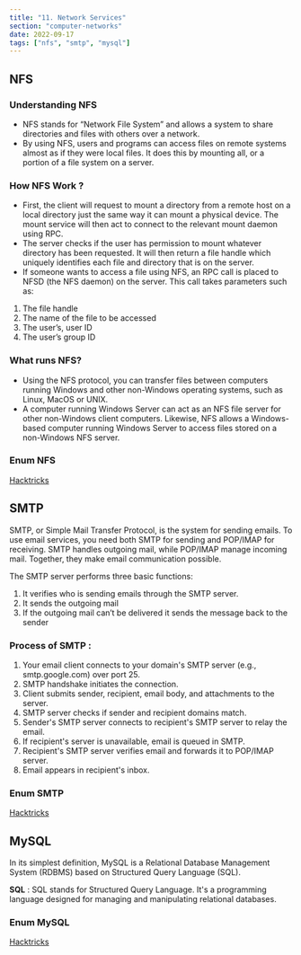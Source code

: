```yaml
---
title: "11. Network Services"
section: "computer-networks"
date: 2022-09-17
tags: ["nfs", "smtp", "mysql"]
---
```


## NFS

### Understanding NFS

- NFS stands for “Network File System” and allows a system to share directories and files with others over a network.
- By using NFS, users and programs can access files on remote systems almost as if they were local files. It does this by mounting all, or a portion of a file system on a server.

### How NFS Work ?

- First, the client will request to mount a directory from a remote host on a local directory just the same way it can mount a physical device. The mount service will then act to connect to the relevant mount daemon using RPC.
- The server checks if the user has permission to mount whatever directory has been requested. It will then return a file handle which uniquely identifies each file and directory that is on the server.
- If someone wants to access a file using NFS, an RPC call is placed to NFSD (the NFS daemon) on the server. This call takes parameters such as:
1. The file handle
2. The name of the file to be accessed
3. The user’s, user ID
4. The user’s group ID

### What runs NFS?

- Using the NFS protocol, you can transfer files between computers running Windows and other non-Windows operating systems, such as Linux, MacOS or UNIX.
- A computer running Windows Server can act as an NFS file server for other non-Windows client computers. Likewise, NFS allows a Windows-based computer running Windows Server to access files stored on a non-Windows NFS server.

### Enum NFS

[Hacktricks](https://book.hacktricks.xyz/network-services-pentesting/nfs-service-pentesting) 

## SMTP

SMTP, or Simple Mail Transfer Protocol, is the system for sending emails. To use email services, you need both SMTP for sending and POP/IMAP for receiving. SMTP handles outgoing mail, while POP/IMAP manage incoming mail. Together, they make email communication possible.

The SMTP server performs three basic functions:

1. It verifies who is sending emails through the SMTP server.
2. It sends the outgoing mail
3. If the outgoing mail can’t be delivered it sends the message back to the sender

### Process of SMTP :

1. Your email client connects to your domain's SMTP server (e.g., smtp.google.com) over port 25.
2. SMTP handshake initiates the connection.
3. Client submits sender, recipient, email body, and attachments to the server.
4. SMTP server checks if sender and recipient domains match.
5. Sender's SMTP server connects to recipient's SMTP server to relay the email.
6. If recipient's server is unavailable, email is queued in SMTP.
7. Recipient's SMTP server verifies email and forwards it to POP/IMAP server.
8. Email appears in recipient's inbox.

### Enum SMTP

[Hacktricks](https://book.hacktricks.xyz/network-services-pentesting/pentesting-smtp) 




## MySQL

In its simplest definition, MySQL is a Relational Database Management System (RDBMS) based on Structured Query Language (SQL).

**SQL** :
SQL stands for Structured Query Language. It's a programming language designed for managing and manipulating relational databases.

### Enum MySQL

[Hacktricks](https://book.hacktricks.xyz/network-services-pentesting/pentesting-mysql)

